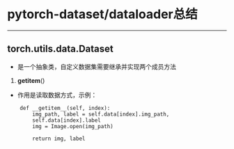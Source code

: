 # pytorch-dataset/dataloader总结
***
## torch.utils.data.Dataset
- 是一个抽象类，自定义数据集需要继承并实现两个成员方法
1. __getitem__()
- 作用是读取数据方式，示例：
```language
    def __getitem__(self, index):
        img_path, label = self.data[index].img_path, 	
        self.data[index].label
        img = Image.open(img_path)

        return img, label
```



